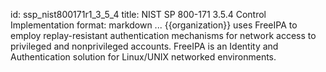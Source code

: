 id: ssp_nist800171r1_3_5_4
title: NIST SP 800-171 3.5.4 Control Implementation
format: markdown
...
{{organization}} uses FreeIPA to employ replay-resistant authentication mechanisms for network access to privileged and nonprivileged accounts. FreeIPA is an Identity and Authentication solution for Linux/UNIX networked environments.

